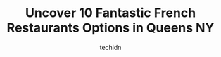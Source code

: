 ---
layout: ampstory
image: https://i0.wp.com/www.depkes.org/wp-content/uploads/2023/06/french-restaurants-0-in-queens-ny-1685767760.jpeg?resize=640,853
author: techidn
featured: false
description: Discover the impressive array of French Restaurants options in Queens NY, where you can find 10 of the largest French Restaurants establishments in the area. From renowned classics to hidden
title: Uncover 10 Fantastic French Restaurants Options in Queens NY
cover:
   title: Uncover 10 Fantastic French Restaurants Options in Queens NY
   subtitle: Rickpate
   background: https://www.depkes.org/wp-content/uploads/2023/06/french-restaurants-0-in-queens-ny-1685767760.jpeg

pages: 
 - layout: thirds
   top: <h1>#1 Café Henri</h1>
   bottom: "<p>Amazing brunch spot in LIC. A colorful modern ambiance. Theres isnt a ton of seats but we didnt wait, we got there at about 12 noon on a Sat. They are known for </p>"
   background: https://www.depkes.org/wp-content/uploads/2023/06/french-restaurants-1-in-queens-ny-1685767760.jpeg
   backgroundblur: true
 - layout: thirds
   top: <h1>#2 Benoit New York</h1>
   bottom: "<p>Great place for a dress down French brunch! I find the test of a good French place is in their butter. Needless to say, the butter is stellar, better than ones Ive had f</p>"
   background: https://www.depkes.org/wp-content/uploads/2023/06/french-restaurants-2-in-queens-ny-1685767760.jpeg
   cta:
      link: https://www.depkes.org/blog/uncover-10-fantastic-french-restaurants-options-in-queens-ny/
      text: Uncover 10 Fantastic French Restaurants Options in Queens NY
 - layout: thirds
   top: <h1>#3 Mominette Bistro</h1>
   bottom: "<p>Storefront, 221 Knickerbocker Ave, Brooklyn, NY 11237, United States</p>"
   background: https://www.depkes.org/wp-content/uploads/2023/06/french-restaurants-3-in-queens-ny-1685767761.jpeg
   cta:
      link: https://www.depkes.org/blog/uncover-10-fantastic-french-restaurants-options-in-queens-ny/
      text: Uncover 10 Fantastic French Restaurants Options in Queens NY
 - layout: thirds
   top: <h1>#4 Quality Bistro</h1>
   bottom: "<p>120 W 55th St, New York, NY 10019, United States</p>"
   background: https://plus.unsplash.com/premium_photo-1664640458616-3c74f8cb4589?ixlib=rb-4.0.3&ixid=MnwxMjA3fDB8MHxwaG90by1wYWdlfHx8fGVufDB8fHx8&auto=format&fit=crop&w=640&h=853&q=80
   cta:
      link: https://www.depkes.org/blog/uncover-10-fantastic-french-restaurants-options-in-queens-ny/
      text: Uncover 10 Fantastic French Restaurants Options in Queens NY
 - layout: thirds
   top: <h1>#5 Tournesol</h1>
   bottom: "<p>50-12 Vernon Blvd, Long Island City, NY 11101, United States</p>"
   background: https://images.unsplash.com/photo-1553949345-eb786bb3f7ba?ixlib=rb-4.0.3&ixid=MnwxMjA3fDB8MHxwaG90by1wYWdlfHx8fGVufDB8fHx8&auto=format&fit=crop&w=640&h=853&q=80
   cta:
      link: https://www.depkes.org/blog/uncover-10-fantastic-french-restaurants-options-in-queens-ny/
      text: Uncover 10 Fantastic French Restaurants Options in Queens NY
 - layout: thirds
   top: <h1>#6 Le Parisien Bistrot</h1>
   bottom: "<p>163 E 33rd St, New York, NY 10016, United States</p>"
   background: https://images.unsplash.com/photo-1541356665065-22676f35dd40?ixlib=rb-4.0.3&ixid=MnwxMjA3fDB8MHxwaG90by1wYWdlfHx8fGVufDB8fHx8&auto=format&fit=crop&w=640&h=853&q=80
   cta:
      link: https://www.depkes.org/blog/uncover-10-fantastic-french-restaurants-options-in-queens-ny/
      text: Uncover 10 Fantastic French Restaurants Options in Queens NY
 - layout: thirds
   top: <h1>#7 Le Gamin</h1>
   bottom: "<p>108 Franklin St, Brooklyn, NY 11222, United States</p>"
   background: https://images.unsplash.com/photo-1546497974-b213c9efb599?ixlib=rb-4.0.3&ixid=MnwxMjA3fDB8MHxwaG90by1wYWdlfHx8fGVufDB8fHx8&auto=format&fit=crop&w=640&h=853&q=80
   cta:
      link: https://www.depkes.org/blog/uncover-10-fantastic-french-restaurants-options-in-queens-ny/
      text: Uncover 10 Fantastic French Restaurants Options in Queens NY
 - layout: thirds
   middle: Continue reading...
   background: https://images.unsplash.com/photo-1608411404720-c8f0417bcdba?ixlib=rb-4.0.3&ixid=MnwxMjA3fDB8MHxwaG90by1wYWdlfHx8fGVufDB8fHx8&auto=format&fit=crop&w=640&h=853&q=80
   cta:
      link: https://www.depkes.org/blog/uncover-10-fantastic-french-restaurants-options-in-queens-ny/
      text: Uncover 10 Fantastic French Restaurants Options in Queens NY
      
---
